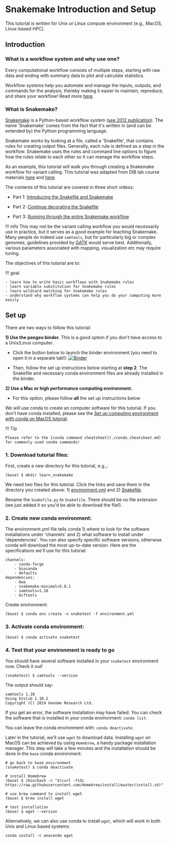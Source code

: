 # Snakemake Introduction and Setup

This tutorial is written for Unix or Linux compute environment (e.g., MacOS, Linux-based HPC).

## Introduction

### What is a workflow system and why use one?

Every computational workflow consists of multiple steps, starting with raw data and ending with summary data to plot and calculate statistics.

Workflow systems help you automate and manage the inputs, outputs, and commands for the analysis, thereby making it easier to maintain, reproduce, and share your workflow! Read more [here](https://www.nature.com/articles/d41586-019-02619-z).

### What is Snakemake?

[Snakemake](https://snakemake.readthedocs.io/en/stable/) is a Python-based workflow system ([see 2012 publication](https://academic.oup.com/bioinformatics/article/28/19/2520/290322)). The name 'Snakemake' comes from the fact that it's written in (and can be extended by) the Python programming language.

Snakemake works by looking at a file, called a 'Snakefile', that contains rules for creating output files. Generally, each rule is defined as a step in the workflow. Snakemake uses the rules and command line options to figure how the rules relate to each other so it can manage the workflow steps.

As an example, this tutorial will walk you through creating a Snakemake workflow for variant calling. This tutorial was adapted from DIB lab course materials [here](https://github.com/ngs-docs/2020-GGG298) and [here](https://github.com/ngs-docs/2020-GGG201b-lab).

The contents of this tutorial are covered in three short videos:

- Part 1: [Introducing the Snakefile and Snakemake](./snakemake_2.md)

- Part 2: [Continue decorating the Snakefile](./snakemake_4.md)

- Part 3: [Running through the entire Snakemake workflow](./snakemake_4.md)

!!! info
    This may not be the variant calling workflow you would necessarily use in practice, but it serves as a good example for teaching Snakemake. Many people do indeed use `samtools`, but for particularly big or complex genomes, guidelines provided by  [GATK](https://gatk.broadinstitute.org/hc/en-us) would serve best. Additionally, various parameters associated with mapping, visualization etc may require tuning.

The objectives of this tutorial are to:

!!! goal

    - learn how to write basic workflows with Snakemake rules
    - learn variable substitution for Snakemake rules
    - learn wildcard matching for Snakemake rules
    - understand why workflow systems can help you do your computing more easily

## Set up

There are two ways to follow this tutorial:

**1) Use the pangeo binder.** This is a good option if you don't have access to a Unix/Linux computer.

- Click the button below to launch the binder environment (you need to open it in a separate tab!):
[![Binder](https://binder.pangeo.io/badge_logo.svg)](https://binder.pangeo.io/v2/gh/nih-cfde/Snakemake_tutorial_binder/master)

- Then, follow the set up instructions below starting at **step 2**. The Snakefile and necessary conda environment files are already installed in the binder.

**2) Use a Mac or high performance computing environment.**

- For this option, please follow **all** the set up instructions below

We will use conda to create an computer software for this tutorial. If you don't have conda installed, please see the [Set up computing environment with conda on MacOS tutorial](../../General-Tutorials/install_conda_tutorial.md).

!!! Tip

    Please refer to the [conda command cheatsheet](./conda_cheatsheet.md) for commonly used conda commands!

### 1. Download tutorial files:

First, create a new directory for this tutorial, e.g.,:

```
(base) $ mkdir learn_snakemake
```

We need two files for this tutorial. Click the links and save them in the directory you created above: 1) [environment.yml](./snakemake_tutorial_docs/environment.yml) and 2) [Snakefile](./snakemake_tutorial_docs/Snakefile.py).

Rename the `Snakefile.py` to `Snakefile`. There should be no file extension (we just added it so you'd be able to download the file!).

### 2. Create new conda environment:

The environment.yml file tells conda 1) where to look for the software installations under 'channels' and 2) what software to install under 'dependencies'. You can also specify specific software versions, otherwise conda will download the most up-to-date version. Here are the specifications we'll use for this tutorial:
```
channels:
    - conda-forge
    - bioconda
    - defaults
dependencies:
    - bwa
    - snakemake-minimal=5.8.1
    - samtools=1.10
    - bcftools
```

Create environment:
```
(base) $ conda env create -n snaketest -f environment.yml
```

### 3. Activate conda environment:

```
(base) $ conda activate snaketest
```

### 4. Test that your environment is ready to go

You should have several software installed in your `snaketest` environment now. Check it out!

```
(snaketest) $ samtools --version
```

The output should say:

```
samtools 1.10
Using htslib 1.10.2
Copyright (C) 2019 Genome Research Ltd.
```

If you get an error, the software installation may have failed. You can check the software that is installed in your conda environment: `conda list`.

You can leave the conda environment with: `conda deactivate`.

Later in the tutorial, we'll use `wget` to download data. Installing `wget` on MacOS can be achieved by using `Homebrew`, a handy package installation manager. This step will take a few minutes and the installation should be done in the `base` conda environment:

```
# go back to base environment
(snaketest) $ conda deactivate

# install Homebrew
(base) $ /bin/bash -c "$(curl -fsSL https://raw.githubusercontent.com/Homebrew/install/master/install.sh)"

# use brew command to install wget
(base) $ brew install wget

# test installation
(base) $ wget --version
```

Alternatively, we can also use conda to install `wget`, which will work in both Unix and Linux based systems:

```
conda install -c anaconda wget
```
